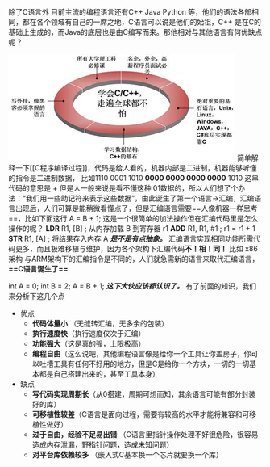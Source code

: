 除了C语言外 目前主流的编程语言还有C++ Java Python 等，他们的语法各部相同，都在各个领域有自己的一席之地，C语言可以说是他们的始祖，C++ 是在C的基础上生成的，而Java的底层也是由C编写而来。那他相对与其他语言有何优缺点呢？

![2016-05-31_165538](img/clip_image002-1600476727438.jpg)
简单解释一下[[C程序编译过程]]，代码是给人看的，机器内部是二进制，机器能够听懂的指令是二进制数据， 比如1110 0001 1010 **0000 0000 0000 0000** 1010 这串代码的意思是 + 但是人一般来说是看不懂这种 01数据的，所以人们想了个办法：“我们用一些助记符来表示这些数据”，由此诞生了第一个语言->汇编，汇编语言出现后，人们可算是能稍微看懂点了，但是汇编语言需要==人像机器一样思考==，比如下面这行
A  = B + 1;
这是一个很简单的加法操作但在汇编代码里是怎么操作的呢？
**LDR** R1, [B]     ; 从内存加载 B 到寄存器 r1
**ADD** R1, R1, #1  ; r1 = r1 + 1
**STR** R1, [A]     ; 将结果存入内存 A
***是不是有点抽象。***
汇编语言实现相同功能所需代码更多，而且极难移植与维护，因为各个架构下汇编代码**不！相！同！** 比如 x86架构 与ARM架构下的汇编指令是不同的，人们就急需新的语言来取代汇编语言，**==C语言诞生了==**

int A = 0;
int B = 2;
A = B + 1;
***这下大伙应该都认识了。***
有了前面的知识，我们来分析下这几个点
- 优点
  - **代码体量小** （无缝转汇编，无多余的包装）
  - **执行速度快**（执行速度仅次于汇编）
  - **功能强大**（这是真的强，上限极高）
  - **编程自由**（这么说吧，其他编程语言像是给你一个工具让你盖房子，你可以吐槽工具有任何不好用的地方，但是C是给你一个方块，一切的一切基本都是自己搭建出来的，甚至工具本身）
- 缺点
  - **写代码实现周期长**（从0搭建，周期可想而知，其余语言可能有部分封装好的库）
  - **可移植性较差**（C语言是面向过程，需要有较高的水平才能将兼容和可移植性做好）
  - **过于自由，经验不足易出错** （C语言里指针操作处理不好很危险，很容易造成内存泄漏，野指针问题，造成未知问题）
  - **对平台库依赖较多** （嵌入式C基本换一个芯片就要换一个库）


